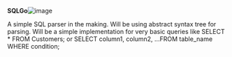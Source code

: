 ****SQLGo****![image](https://github.com/RKirlew/SQLGo/assets/15880681/a830b203-cd98-4ad2-b0c7-913cd21a488a)



		
A simple SQL parser in the making. Will be using  abstract syntax tree for parsing. Will be a simple implementation for very basic queries like  SELECT * FROM Customers; 
or SELECT column1, column2, ...FROM table_name WHERE condition; 


